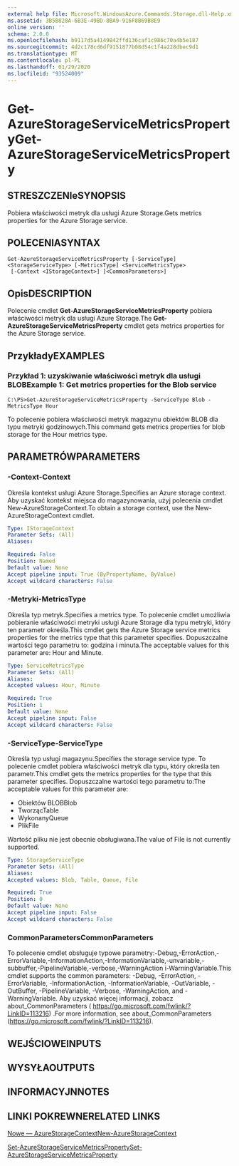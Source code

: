 ```yaml
---
external help file: Microsoft.WindowsAzure.Commands.Storage.dll-Help.xml
ms.assetid: 3B5B828A-6B3E-49BD-8BA9-916F8B69B8E9
online version: ''
schema: 2.0.0
ms.openlocfilehash: b9117d5a4149842ffd136caf1c986c70a4b5e187
ms.sourcegitcommit: 4d2c178cd6df9151877b08d54c1f4a228dbec9d1
ms.translationtype: MT
ms.contentlocale: pl-PL
ms.lasthandoff: 01/29/2020
ms.locfileid: "93524009"
---
```

# <span data-ttu-id="bb97f-101">Get-AzureStorageServiceMetricsProperty</span><span class="sxs-lookup"><span data-stu-id="bb97f-101">Get-AzureStorageServiceMetricsProperty</span></span>

## <span data-ttu-id="bb97f-102">STRESZCZENIe</span><span class="sxs-lookup"><span data-stu-id="bb97f-102">SYNOPSIS</span></span>
<span data-ttu-id="bb97f-103">Pobiera właściwości metryk dla usługi Azure Storage.</span><span class="sxs-lookup"><span data-stu-id="bb97f-103">Gets metrics properties for the Azure Storage service.</span></span>

## <span data-ttu-id="bb97f-104">POLECENIA</span><span class="sxs-lookup"><span data-stu-id="bb97f-104">SYNTAX</span></span>

```
Get-AzureStorageServiceMetricsProperty [-ServiceType] <StorageServiceType> [-MetricsType] <ServiceMetricsType>
 [-Context <IStorageContext>] [<CommonParameters>]
```

## <span data-ttu-id="bb97f-105">Opis</span><span class="sxs-lookup"><span data-stu-id="bb97f-105">DESCRIPTION</span></span>
<span data-ttu-id="bb97f-106">Polecenie cmdlet **Get-AzureStorageServiceMetricsProperty** pobiera właściwości metryk dla usługi Azure Storage.</span><span class="sxs-lookup"><span data-stu-id="bb97f-106">The **Get-AzureStorageServiceMetricsProperty** cmdlet gets metrics properties for the Azure Storage service.</span></span>

## <span data-ttu-id="bb97f-107">Przykłady</span><span class="sxs-lookup"><span data-stu-id="bb97f-107">EXAMPLES</span></span>

### <span data-ttu-id="bb97f-108">Przykład 1: uzyskiwanie właściwości metryk dla usługi BLOB</span><span class="sxs-lookup"><span data-stu-id="bb97f-108">Example 1: Get metrics properties for the Blob service</span></span>
```
C:\PS>Get-AzureStorageServiceMetricsProperty -ServiceType Blob -MetricsType Hour
```

<span data-ttu-id="bb97f-109">To polecenie pobiera właściwości metryk magazynu obiektów BLOB dla typu metryki godzinowych.</span><span class="sxs-lookup"><span data-stu-id="bb97f-109">This command gets metrics properties for blob storage for the Hour metrics type.</span></span>

## <span data-ttu-id="bb97f-110">PARAMETRÓW</span><span class="sxs-lookup"><span data-stu-id="bb97f-110">PARAMETERS</span></span>

### <span data-ttu-id="bb97f-111">-Context</span><span class="sxs-lookup"><span data-stu-id="bb97f-111">-Context</span></span>
<span data-ttu-id="bb97f-112">Określa kontekst usługi Azure Storage.</span><span class="sxs-lookup"><span data-stu-id="bb97f-112">Specifies an Azure storage context.</span></span>
<span data-ttu-id="bb97f-113">Aby uzyskać kontekst miejsca do magazynowania, użyj polecenia cmdlet New-AzureStorageContext.</span><span class="sxs-lookup"><span data-stu-id="bb97f-113">To obtain a storage context, use the New-AzureStorageContext cmdlet.</span></span>

```yaml
Type: IStorageContext
Parameter Sets: (All)
Aliases: 

Required: False
Position: Named
Default value: None
Accept pipeline input: True (ByPropertyName, ByValue)
Accept wildcard characters: False
```

### <span data-ttu-id="bb97f-114">-Metryki</span><span class="sxs-lookup"><span data-stu-id="bb97f-114">-MetricsType</span></span>
<span data-ttu-id="bb97f-115">Określa typ metryk.</span><span class="sxs-lookup"><span data-stu-id="bb97f-115">Specifies a metrics type.</span></span>
<span data-ttu-id="bb97f-116">To polecenie cmdlet umożliwia pobieranie właściwości metryki usługi Azure Storage dla typu metryki, który ten parametr określa.</span><span class="sxs-lookup"><span data-stu-id="bb97f-116">This cmdlet gets the Azure Storage service metrics properties for the metrics type that this parameter specifies.</span></span>
<span data-ttu-id="bb97f-117">Dopuszczalne wartości tego parametru to: godzina i minuta.</span><span class="sxs-lookup"><span data-stu-id="bb97f-117">The acceptable values for this parameter are: Hour and Minute.</span></span>

```yaml
Type: ServiceMetricsType
Parameter Sets: (All)
Aliases: 
Accepted values: Hour, Minute

Required: True
Position: 1
Default value: None
Accept pipeline input: False
Accept wildcard characters: False
```

### <span data-ttu-id="bb97f-118">-ServiceType</span><span class="sxs-lookup"><span data-stu-id="bb97f-118">-ServiceType</span></span>
<span data-ttu-id="bb97f-119">Określa typ usługi magazynu.</span><span class="sxs-lookup"><span data-stu-id="bb97f-119">Specifies the storage service type.</span></span>
<span data-ttu-id="bb97f-120">To polecenie cmdlet pobiera właściwości metryk dla typu, który określa ten parametr.</span><span class="sxs-lookup"><span data-stu-id="bb97f-120">This cmdlet gets the metrics properties for the type that this parameter specifies.</span></span>
<span data-ttu-id="bb97f-121">Dopuszczalne wartości tego parametru to:</span><span class="sxs-lookup"><span data-stu-id="bb97f-121">The acceptable values for this parameter are:</span></span>

- <span data-ttu-id="bb97f-122">Obiektów BLOB</span><span class="sxs-lookup"><span data-stu-id="bb97f-122">Blob</span></span> 
- <span data-ttu-id="bb97f-123">Tworząc</span><span class="sxs-lookup"><span data-stu-id="bb97f-123">Table</span></span>
- <span data-ttu-id="bb97f-124">Wykonany</span><span class="sxs-lookup"><span data-stu-id="bb97f-124">Queue</span></span>
- <span data-ttu-id="bb97f-125">Plik</span><span class="sxs-lookup"><span data-stu-id="bb97f-125">File</span></span> 

<span data-ttu-id="bb97f-126">Wartość pliku nie jest obecnie obsługiwana.</span><span class="sxs-lookup"><span data-stu-id="bb97f-126">The value of File is not currently supported.</span></span>

```yaml
Type: StorageServiceType
Parameter Sets: (All)
Aliases: 
Accepted values: Blob, Table, Queue, File

Required: True
Position: 0
Default value: None
Accept pipeline input: False
Accept wildcard characters: False
```

### <span data-ttu-id="bb97f-127">CommonParameters</span><span class="sxs-lookup"><span data-stu-id="bb97f-127">CommonParameters</span></span>
<span data-ttu-id="bb97f-128">To polecenie cmdlet obsługuje typowe parametry:-Debug,-ErrorAction,-ErrorVariable,-InformationAction,-InformationVariable,-unvariable,-subbuffer,-PipelineVariable,-verbose,-WarningAction i-WarningVariable.</span><span class="sxs-lookup"><span data-stu-id="bb97f-128">This cmdlet supports the common parameters: -Debug, -ErrorAction, -ErrorVariable, -InformationAction, -InformationVariable, -OutVariable, -OutBuffer, -PipelineVariable, -Verbose, -WarningAction, and -WarningVariable.</span></span> <span data-ttu-id="bb97f-129">Aby uzyskać więcej informacji, zobacz about_CommonParameters ( https://go.microsoft.com/fwlink/?LinkID=113216) .</span><span class="sxs-lookup"><span data-stu-id="bb97f-129">For more information, see about_CommonParameters (https://go.microsoft.com/fwlink/?LinkID=113216).</span></span>

## <span data-ttu-id="bb97f-130">WEJŚCIOWE</span><span class="sxs-lookup"><span data-stu-id="bb97f-130">INPUTS</span></span>

## <span data-ttu-id="bb97f-131">WYSYŁA</span><span class="sxs-lookup"><span data-stu-id="bb97f-131">OUTPUTS</span></span>

## <span data-ttu-id="bb97f-132">INFORMACYJN</span><span class="sxs-lookup"><span data-stu-id="bb97f-132">NOTES</span></span>

## <span data-ttu-id="bb97f-133">LINKI POKREWNE</span><span class="sxs-lookup"><span data-stu-id="bb97f-133">RELATED LINKS</span></span>

[<span data-ttu-id="bb97f-134">Nowe — AzureStorageContext</span><span class="sxs-lookup"><span data-stu-id="bb97f-134">New-AzureStorageContext</span></span>](./New-AzureStorageContext.md)

[<span data-ttu-id="bb97f-135">Set-AzureStorageServiceMetricsProperty</span><span class="sxs-lookup"><span data-stu-id="bb97f-135">Set-AzureStorageServiceMetricsProperty</span></span>](./Set-AzureStorageServiceMetricsProperty.md)


